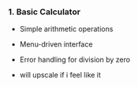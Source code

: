 ### **1. Basic Calculator**

- Simple arithmetic operations

- Menu-driven interface
- Error handling for division by zero
- will upscale if i feel like it 
